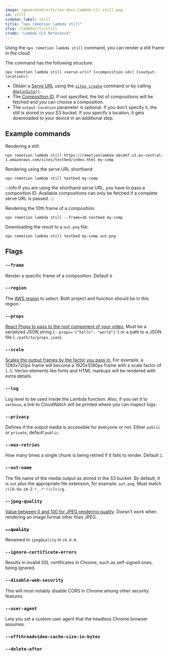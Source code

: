 ```yaml
---
image: /generated/articles-docs-lambda-cli-still.png
id: still
sidebar_label: still
title: "npx remotion lambda still"
slug: /lambda/cli/still
crumb: "Lambda CLI Reference"
---
```


Using the `npx remotion lambda still` command, you can render a still frame in the cloud.

The command has the following structure:

```
npx remotion lambda still <serve-url>? [<composition-id>] [<output-location>]
```

- Obtain a [Serve URL](/docs/terminology/serve-url) using the [`sites create`](/docs/lambda/cli/sites#create) command or by calling [`deploySite()`](/docs/lambda/deploysite).
- The [Composition ID](/docs/terminology/composition#composition-id). If not specified, the list of compositions will be fetched and you can choose a composition.
- The `output-location` parameter is optional. If you don't specify it, the still is stored in your S3 bucket. If you specify a location, it gets downloaded to your device in an additional step.

## Example commands

Rendering a still:

```
npx remotion lambda still https://remotionlambda-abcdef.s3.eu-central-1.amazonaws.com/sites/testbed/index.html my-comp
```

Rendering using the serve URL shorthand:

```
npx remotion lambda still testbed my-comp
```

:::info
If you are using the shorthand serve URL, you have to pass a composition ID. Available compositions can only be fetched if a complete serve URL is passed.
:::

Rendering the 10th frame of a composition:

```
npx remotion lambda still --frame=10 testbed my-comp
```

Downloading the result to a `out.png` file:

```
npx remotion lambda still testbed my-comp out.png
```

## Flags

### `--frame`

Render a specific frame of a composition. Default `0`

### `--region`

The [AWS region](/docs/lambda/region-selection) to select. Both project and function should be in this region.

### `--props`

[React Props to pass to the root component of your video.](/docs/parameterized-rendering#passing-input-props-in-the-cli) Must be a serialized JSON string (`--props='{"hello": "world"}'`) or a path to a JSON file (`./path/to/props.json`).

### `--scale`

[Scales the output frames by the factor you pass in.](/docs/scaling) For example, a 1280x720px frame will become a 1920x1080px frame with a scale factor of `1.5`. Vector elements like fonts and HTML markups will be rendered with extra details.

### `--log`

Log level to be used inside the Lambda function. Also, if you set it to `verbose`, a link to CloudWatch will be printed where you can inspect logs.

### `--privacy`

Defines if the output media is accessible for everyone or not. Either `public` or `private`, default `public`.

### `--max-retries`

How many times a single chunk is being retried if it fails to render. Default `1`.

### `--out-name`

The file name of the media output as stored in the S3 bucket. By default, it is `out` plus the appropriate file extension, for example: `out.png`. Must match `/([0-9a-zA-Z-!_.*'()/]+)/g`.

### `--jpeg-quality`

[Value between 0 and 100 for JPEG rendering quality](/docs/config#setjpegquality). Doesn't work when rendering an image format other than JPEG.

### ~~`--quality`~~

Renamed to `jpegQuality` in `v4.0.0`.

### `--ignore-certificate-errors`

Results in invalid SSL certificates in Chrome, such as self-signed ones, being ignored.

### `--disable-web-security`

This will most notably disable CORS in Chrome among other security features.

### `--user-agent`<AvailableFrom v="3.3.83"/>

Lets you set a custom user agent that the headless Chrome browser assumes.

### `--offthreadvideo-cache-size-in-bytes`<AvailableFrom v="4.0.23"/>

<Options id="offthreadvideo-cache-size-in-bytes" />

### `--delete-after`<AvailableFrom v="4.0.32"/>

<Options id="delete-after" cli/>
